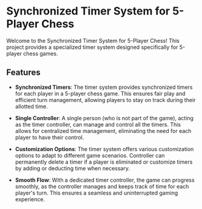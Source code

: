 # Synchronized Timer System for 5-Player Chess  

Welcome to the Synchronized Timer System for 5-Player Chess! This project provides a specialized timer system designed specifically for 5-player chess games.

 ## Features  
 
-  **Synchronized Timers**: The timer system provides synchronized timers for each player in a 5-player chess game. This ensures fair play and efficient turn management, allowing players to stay on track during their allotted time.

-  **Single Controller**: A single person (who is not part of the game), acting as the timer controller, can manage and control all the timers. This allows for centralized time management, eliminating the need for each player to have their control.
  
-  **Customization Options**: The timer system offers various customization options to adapt to different game scenarios. Controller can permanently delete a timer if a player is eliminated or customize timers by adding or deducting time when necessary.

-  **Smooth Flow**: With a dedicated timer controller, the game can progress smoothly, as the controller manages and keeps track of time for each player's turn. This ensures a seamless and uninterrupted gaming experience.


